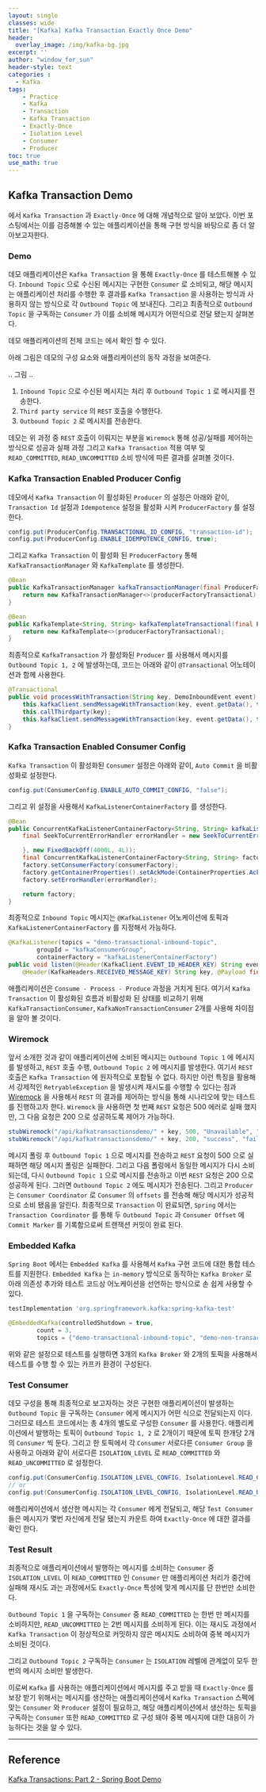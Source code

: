 ```yaml
--- 
layout: single
classes: wide
title: "[Kafka] Kafka Transaction Exactly Once Demo"
header:
  overlay_image: /img/kafka-bg.jpg
excerpt: ''
author: "window_for_sun"
header-style: text
categories :
  - Kafka
tags:
    - Practice
    - Kafka
    - Transaction
    - Kafka Transaction
    - Exactly-Once
    - Isolation Level
    - Consumer
    - Producer
toc: true
use_math: true
---
```


## Kafka Transaction Demo
[]()
에서 `Kafka Transaction` 과 `Exactly-Once` 에 대해 개념적으로 알아 보았다.
이번 포스팅에서는 이를 검증해볼 수 있는 애플리케이션을 통해 구현 방식을 바탕으로 좀 더 알아보고자한다. 

### Demo
데모 애플리케이션은 `Kafka Transaction` 을 통해 `Exactly-Once` 를 테스트해볼 수 있다. 
`Inbound Topic` 으로 수신된 메시지는 구현한 `Consumer` 로 소비되고, 
해당 메시지는 애플리케이션 처리를 수행한 후 결과를 `Kafka Transaction` 을 사용하는 방식과 사용하지 않는 방식으로 각 `Outbound Topic` 에 보내진다. 
그리고 최종적으로 `Outbound Topic` 을 구독하는 `Consumer` 가 이를 소비해 메시지가 어떤식으로 전달 됐는지 살펴본다.  

데모 애플리케이션의 전체 코드는 []()
에서 확인 할 수 있다.  

아래 그림은 데모의 구성 요소와 애플리케이션의 동작 과정을 보여준다.  

.. 그림 ..

1. `Inbound Topic` 으로 수신된 메시지는 처리 후 `Outbound Topic 1` 로 메시지를 전송한다. 
2. `Third party service` 의 `REST` 호출을 수행한다. 
3. `Outbound Topic 2` 로 메시지를 전송한다. 

데모는 위 과정 중 `REST` 호출이 이뤄지는 부분을 `Wiremock` 통해 성공/실패를 제어하는 방식으로 
성공과 실패 과정 그리고 `Kafka Transaction` 적용 여부 및 `READ_COMMITTED`, `READ_UNCOMMITTED` 소비 방식에 따른 결과를 살펴볼 것이다.  


### Kafka Transaction Enabled Producer Config
데모에서 `Kafka Transaction` 이 활성화된 `Producer` 의 설정은 아래와 같이, 
`Transaction Id` 설정과 `Idempotence` 설정을 활성화 시켜 `ProducerFactory` 를 설정한다. 

```java
config.put(ProducerConfig.TRANSACTIONAL_ID_CONFIG, "transaction-id");
config.put(ProducerConfig.ENABLE_IDEMPOTENCE_CONFIG, true);
```  

그리고 `Kafka Transaction` 이 활성화 된 `ProducerFactory` 통해 `KafkaTransactionManager` 와 `KafkaTemplate` 를 생성한다. 

```java
@Bean
public KafkaTransactionManager kafkaTransactionManager(final ProducerFactory<String, String> producerFactoryTransactional) {
    return new KafkaTransactionManager<>(producerFactoryTransactional);
}

@Bean
public KafkaTemplate<String, String> kafkaTemplateTransactional(final ProducerFactory<String, String> producerFactoryTransactional) {
    return new KafkaTemplate<>(producerFactoryTransactional);
}
```  

최종적으로 `KafkaTransaction` 가 활성화된 `Producer` 를 사용해서 메시지를 `Outbound Topic 1, 2` 에 발생하는데, 
코드는 아래와 같이 `@Transactional` 어노테이션과 함께 사용한다.  

```java
@Transactional
public void processWithTransaction(String key, DemoInboundEvent event) {
    this.kafkaClient.sendMessageWithTransaction(key, event.getData(), this.properties.getOutboundTopic1());
    this.callThirdparty(key);
    this.kafkaClient.sendMessageWithTransaction(key, event.getData(), this.properties.getOutboundTopic2());
}
```  

### Kafka Transaction Enabled Consumer Config
`Kafka Transaction` 이 활성화된 `Consumer` 설정은 아래와 같이, 
`Auto Commit` 을 비활성화로 설정한다.  

```java
config.put(ConsumerConfig.ENABLE_AUTO_COMMIT_CONFIG, "false");
```  

그리고 위 설정을 사용해서 `KafkaListenerContainerFactory` 를 생성한다. 

```java
@Bean
public ConcurrentKafkaListenerContainerFactory<String, String> kafkaListenerContainerFactory(final ConsumerFactory<String, String> consumerFactory) {
    final SeekToCurrentErrorHandler errorHandler = new SeekToCurrentErrorHandler((record, e) -> {

    }, new FixedBackOff(4000L, 4L));
    final ConcurrentKafkaListenerContainerFactory<String, String> factory = new ConcurrentKafkaListenerContainerFactory<>();
    factory.setConsumerFactory(consumerFactory);
    factory.getContainerProperties().setAckMode(ContainerProperties.AckMode.RECORD);
    factory.setErrorHandler(errorHandler);

    return factory;
}
```  

최종적으로 `Inbound Topic` 메시지는 `@KafkaListener` 어노케이션에 토픽과 `KafkaListenerContainerFactory` 를 지정해서 가능하다.  

```java
@KafkaListener(topics = "demo-transactional-inbound-topic", 
        groupId = "kafkaConsumerGroup", 
        containerFactory = "kafkaListenerContainerFactory")
public void listen(@Header(KafkaClient.EVENT_ID_HEADER_KEY) String eventId, 
    @Header(KafkaHeaders.RECEIVED_MESSAGE_KEY) String key, @Payload final String payload)
```  

애플리케이션은 `Consume - Process - Produce` 과정을 거치게 된다. 
여기서 `Kafka Transaction` 이 활성화된 흐름과 비활성화 된 상태를 비교하기 위해 
`KafkaTransactionConsumer`, `KafkaNonTransactionConsumer` 2개를 사용해 차이점을 알아 볼 것이다.  


### Wiremock
앞서 소개한 것과 같이 애플리케이션에 소비된 메시지는 `Outbound Topic 1` 에 메시지를 발생하고, `REST` 호출 수행, `Outbound Topic 2` 에 메시지를 발생한다. 
여기서 `REST` 호출은 `Kafka Transaction` 에 원자적으로 포함될 수 없다. 
하지만 이런 특징을 활용해서 강제적인 `RetryableException` 을 발생시켜 재시도를 수행할 수 있다는 점과 [Wiremock](https://wiremock.org/)
을 사용해서 `REST` 의 결과를 제어하는 방식을 통해 시나리오에 맞는 테스트를 진행하고자 한다. 
`Wiremock` 을 사용하면 첫 번째 `REST` 요청은 500 에러로 실패 했지만, 그 다음 요청은 200 으로 성공하도록 제어가 가능하다.  

```java
stubWiremock("/api/kafkatransactionsdemo/" + key, 500, "Unavailable", "failOnce", STARTED, "succeedNextTime");
stubWiremock("/api/kafkatransactionsdemo/" + key, 200, "success", "failOnce", "succeedNextTime", "succeedNextTime");
```  

메시지 폴링 후 `Outbound Topic 1` 으로 메시지를 전송하고 `REST` 요청이 500 으로 실패하면 해당 메시지 폴링은 실패한다. 
그리고 다음 폴링에서 동일한 메시지가 다시 소비되는데, 
다시 `Outbound Topic 1` 으로 메시지를 전송하고 이번 `REST` 요청은 200 으로 성공하게 된다. 
그러면 `Outbound Topic 2` 에도 메시지가 전송된다. 
그리고 `Producer` 는 `Consumer Coordinator` 로 `Consumer` 의 `offsets` 를 전송해 해당 메시지가 성공적으로 소비 됐음을 알린다. 
최종적으로 `Transaction` 이 완료되면, `Spring` 에서는 `Transaction Coordinator` 를 통해 두 `Outbound Topic` 과 `Consumer Offset` 에 
`Commit Marker` 를 기록함으로써 트랜잭션 커밋이 완료 된다.  

### Embedded Kafka
`Spring Boot` 에서는 `Embedded Kafka` 를 사용해서 `Kafka` 구현 코드에 대한 통합 테스트를 지원한다. 
`Embedded Kafka` 는 `in-memory` 방식으로 동작하는 `Kafka Broker` 로 아래 의존성 추가와 테스트 코드상 어노케이션을 선언하는 방식으로 
손 쉽게 사용할 수 있다.  

```groovy
testImplementation 'org.springframework.kafka:spring-kafka-test'
```

```java
@EmbeddedKafka(controlledShutdown = true, 
        count = 3, 
        topics = {"demo-transactional-inbound-topic", "demo-non-transactional-inbound-topic"})
```  

위와 같은 설정으로 테스트를 실행하면 3개의 `Kafka Broker` 와 2개의 토픽을 사용해서 테스트를 수행 할 수 있는 카프카 환경이 구성된다.  

### Test Consumer
데모 구성을 통해 최종적으로 보고자하는 것은 구현한 애플리케이션이 발생하는 `Outbound Topic` 을 구독하는 `Consumer` 에게 
메시지가 어떤 식으로 전달되는지 이다. 
그러므로 테스트 코드에서는 총 4개의 별도로 구성한 `Consumer` 를 사용한다. 
애플리케이션에서 발행하는 토픽이 `Outbound Topic 1, 2` 로 2개이기 때문에 토픽 한개당 2개의 `Consumer` 씩 둔다. 
그리고 한 토픽에서 각 `Consumer` 서로다른 `Consumer Group` 을 사용하고 아래와 같이 서로다른 `ISOLATION_LEVEL` 로 
`READ_COMMITTED` 와 `READ_UNCOMMITTED` 로 설정한다. 

```java
config.put(ConsumerConfig.ISOLATION_LEVEL_CONFIG, IsolationLevel.READ_COMMITTED.toString().toLowerCase(Locale.ROOT));
// or
config.put(ConsumerConfig.ISOLATION_LEVEL_CONFIG, IsolationLevel.READ_UNCOMMITTED.toString().toLowerCase(Locale.ROOT));
```  

애플리케이션에서 생산한 메시지는 각 `Consumer` 에게 전달되고, 
해당 `Test Consumer` 들은 메시지가 몇번 자신에게 전달 됐는지 카운트 하여 `Exactly-Once` 에 대한 결과를 확인 한다.  

### Test Result
최종적으로 애플리케이션에서 발행하는 메시지를 소비하는 `Consumer` 중 `ISOLATION_LEVEL` 이 `READ_COMMITTED` 인 `Consumer` 만 
애플리케이션 처리가 중간에 실패해 재시도 과는 과정에서도 `Exactly-Once` 특성에 맞게 메시지를 단 한번만 소비한다.  

`Outbound Topic 1` 을 구독하는 `Consumer` 중 `READ_COMMITTED` 는 한번 만 메시지를 소비하지만, 
`READ_UNCOMMITTED` 는 2번 메시지를 소비하게 된다. 
이는 재시도 과정에서 `Kafka Transaction` 이 정상적으로 커밋하지 않은 메시지도 소비하여 중복 메시지가 소비된 것이다.  

그리고 `Outbound Topic 2` 구독하는 `Consumer` 는 `ISOLATION` 레벨에 관계없이 모두 한번의 메시지 소비만 발생한다.  

이로써 `Kafka` 를 사용하는 애플리케이션에서 메시지를 주고 받을 때 `Exactly-Once` 를 보장 받기 위해서는 메시지를 생산하는 애플리케이션에서 
`Kafka Transaction` 스펙에 맞는 `Consumer` 와 `Producer` 설정이 필요하고, 
해당 애플리케이션에서 생산하는 토픽을 구독하는 `Consumer` 또한 `READ_COMMITTED` 로 구성 돼야 중복 메시지에 대한 대응이 가능하다는 것을 알 수 있다.  


---  
## Reference
[Kafka Transactions: Part 2 - Spring Boot Demo](https://www.lydtechconsulting.com/blog-kafka-transactions-part2.html)     





